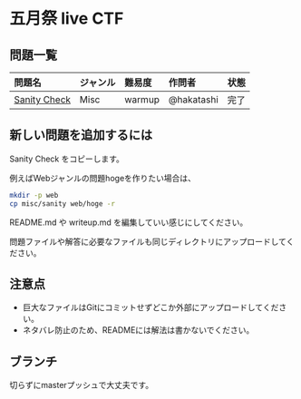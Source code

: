 # 五月祭 live CTF

## 問題一覧

**問題名**|**ジャンル**|**難易度**|**作問者**|**状態**
:------|:------|:------|:------|:------
[Sanity Check](misc/sanity/README.md)|Misc|warmup|@hakatashi|完了

## 新しい問題を追加するには

Sanity Check をコピーします。

例えばWebジャンルの問題hogeを作りたい場合は、

```sh
mkdir -p web
cp misc/sanity web/hoge -r
```

README.md や writeup.md を編集していい感じにしてください。

問題ファイルや解答に必要なファイルも同じディレクトリにアップロードしてください。

## 注意点

* 巨大なファイルはGitにコミットせずどこか外部にアップロードしてください。
* ネタバレ防止のため、READMEには解法は書かないでください。

## ブランチ

切らずにmasterプッシュで大丈夫です。

